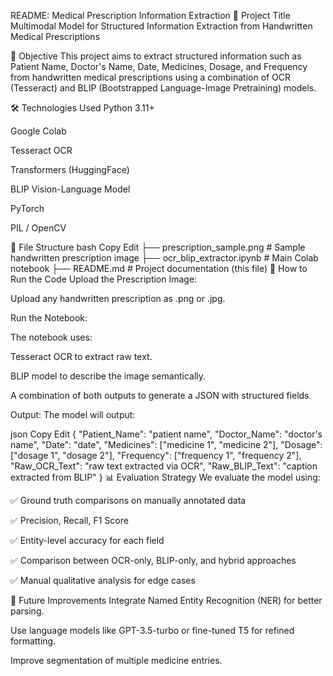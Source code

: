 README: Medical Prescription Information Extraction
🧠 Project Title
Multimodal Model for Structured Information Extraction from Handwritten Medical Prescriptions

📌 Objective
This project aims to extract structured information such as Patient Name, Doctor's Name, Date, Medicines, Dosage, and Frequency from handwritten medical prescriptions using a combination of OCR (Tesseract) and BLIP (Bootstrapped Language-Image Pretraining) models.

🛠️ Technologies Used
Python 3.11+

Google Colab

Tesseract OCR

Transformers (HuggingFace)

BLIP Vision-Language Model

PyTorch

PIL / OpenCV

📁 File Structure
bash
Copy
Edit
├── prescription_sample.png           # Sample handwritten prescription image
├── ocr_blip_extractor.ipynb          # Main Colab notebook
├── README.md                         # Project documentation (this file)
🚀 How to Run the Code
Upload the Prescription Image:

Upload any handwritten prescription as .png or .jpg.

Run the Notebook:

The notebook uses:

Tesseract OCR to extract raw text.

BLIP model to describe the image semantically.

A combination of both outputs to generate a JSON with structured fields.

Output: The model will output:

json
Copy
Edit
{
  "Patient_Name": "patient name",
  "Doctor_Name": "doctor's name",
  "Date": "date",
  "Medicines": ["medicine 1", "medicine 2"],
  "Dosage": ["dosage 1", "dosage 2"],
  "Frequency": ["frequency 1", "frequency 2"],
  "Raw_OCR_Text": "raw text extracted via OCR",
  "Raw_BLIP_Text": "caption extracted from BLIP"
}
📊 Evaluation Strategy
We evaluate the model using:

✅ Ground truth comparisons on manually annotated data

✅ Precision, Recall, F1 Score

✅ Entity-level accuracy for each field

✅ Comparison between OCR-only, BLIP-only, and hybrid approaches

✅ Manual qualitative analysis for edge cases

🧪 Future Improvements
Integrate Named Entity Recognition (NER) for better parsing.

Use language models like GPT-3.5-turbo or fine-tuned T5 for refined formatting.

Improve segmentation of multiple medicine entries.
